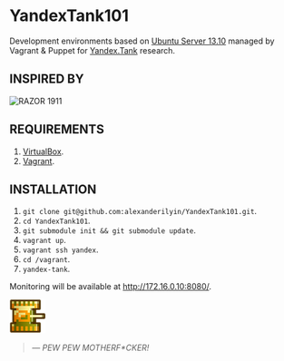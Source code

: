 YandexTank101
=============

Development environments based on [Ubuntu Server 13.10](http://releases.ubuntu.com/13.10/) managed by Vagrant & Puppet for [Yandex.Tank](http://api.yandex.ru/tank/) research.

INSPIRED BY
-----------

![RAZOR 1911](http://upload.wikimedia.org/wikipedia/ru/5/50/RAZOR_NFO.png)

REQUIREMENTS
------------

1. [VirtualBox](https://www.virtualbox.org).
2. [Vagrant](http://www.vagrantup.com).

INSTALLATION
------------

1. `git clone git@github.com:alexanderilyin/YandexTank101.git`.
2. `cd YandexTank101`.
3. `git submodule init && git submodule update`.
4. `vagrant up`.
5. `vagrant ssh yandex`.
6. `cd /vagrant`.
7. `yandex-tank`.

Monitoring will be available at http://172.16.0.10:8080/.

![Battle City Yellow Tank](https://raw.githubusercontent.com/alexanderilyin/YandexTank101/master/images/tank_yellow.png)

> _— PEW PEW MOTHERF*CKER!_
